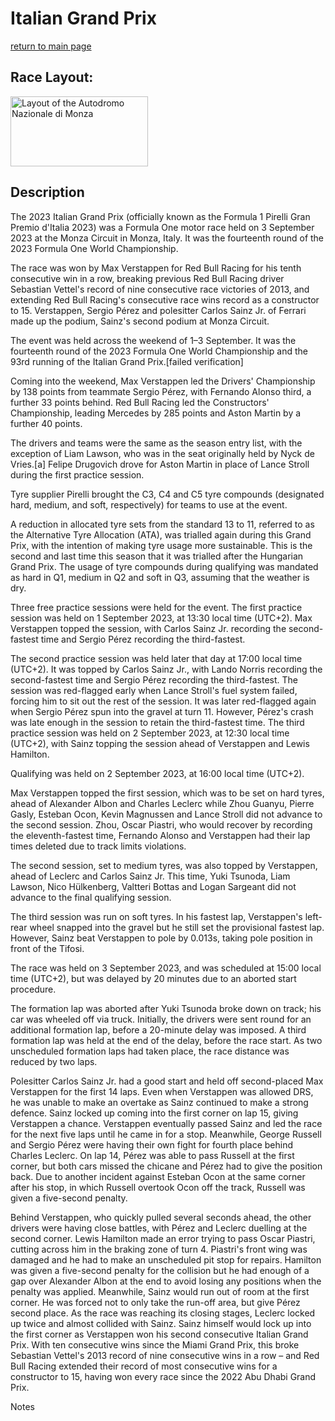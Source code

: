 # Italian Grand Prix

[return to main page](./index.md)

## Race Layout: 

 <img alt="Layout of the Autodromo Nazionale di Monza" class="mw-file-element" data-file-height="749" data-file-width="1467" decoding="async" height="112" src="//upload.wikimedia.org/wikipedia/commons/thumb/f/f8/Monza_track_map.svg/220px-Monza_track_map.svg.png" srcset="//upload.wikimedia.org/wikipedia/commons/thumb/f/f8/Monza_track_map.svg/330px-Monza_track_map.svg.png 1.5x, //upload.wikimedia.org/wikipedia/commons/thumb/f/f8/Monza_track_map.svg/440px-Monza_track_map.svg.png 2x" width="220"/>

## Description

 

The 2023 Italian Grand Prix (officially known as the Formula 1 Pirelli Gran Premio d'Italia 2023) was a Formula One motor race held on 3 September 2023 at the Monza Circuit in Monza, Italy. It was the fourteenth round of the 2023 Formula One World Championship. 

The race was won by Max Verstappen for Red Bull Racing for his tenth consecutive win in a row, breaking previous Red Bull Racing driver Sebastian Vettel's record of nine consecutive race victories of 2013, and extending Red Bull Racing's consecutive race wins record as a constructor to 15. Verstappen, Sergio Pérez and polesitter Carlos Sainz Jr. of Ferrari made up the podium, Sainz's second podium at Monza Circuit. 

The event was held across the weekend of 1–3 September. It was the fourteenth round of the 2023 Formula One World Championship and the 93rd running of the Italian Grand Prix.[failed verification] 

Coming into the weekend, Max Verstappen led the Drivers' Championship by 138 points from teammate Sergio Pérez, with Fernando Alonso third, a further 33 points behind. Red Bull Racing led the Constructors' Championship, leading Mercedes by 285 points and Aston Martin by a further 40 points. 

The drivers and teams were the same as the season entry list, with the exception of Liam Lawson, who was in the seat originally held by Nyck de Vries.[a] Felipe Drugovich drove for Aston Martin in place of Lance Stroll during the first practice session. 

Tyre supplier Pirelli brought the C3, C4 and C5 tyre compounds (designated hard, medium, and soft, respectively) for teams to use at the event. 

A reduction in allocated tyre sets from the standard 13 to 11, referred to as the Alternative Tyre Allocation (ATA), was trialled again during this Grand Prix, with the intention of making tyre usage more sustainable. This is the second and last time this season that it was trialled after the Hungarian Grand Prix. The usage of tyre compounds during qualifying was mandated as hard in Q1, medium in Q2 and soft in Q3, assuming that the weather is dry. 

Three free practice sessions were held for the event. The first practice session was held on 1 September 2023, at 13:30 local time (UTC+2). Max Verstappen topped the session, with Carlos Sainz Jr. recording the second-fastest time and Sergio Pérez recording the third-fastest. 

The second practice session was held later that day at 17:00 local time (UTC+2). It was topped by Carlos Sainz Jr., with Lando Norris recording the second-fastest time and Sergio Pérez recording the third-fastest. The session was red-flagged early when Lance Stroll's fuel system failed, forcing him to sit out the rest of the session. It was later red-flagged again when Sergio Pérez spun into the gravel at turn 11. However, Pérez's crash was late enough in the session to retain the third-fastest time. The third practice session was held on 2 September 2023, at 12:30 local time (UTC+2), with Sainz topping the session ahead of Verstappen and Lewis Hamilton. 

Qualifying was held on 2 September 2023, at 16:00 local time (UTC+2). 

Max Verstappen topped the first session, which was to be set on hard tyres, ahead of Alexander Albon and Charles Leclerc while Zhou Guanyu, Pierre Gasly, Esteban Ocon, Kevin Magnussen and Lance Stroll did not advance to the second session. Zhou, Oscar Piastri, who would recover by recording the eleventh-fastest time, Fernando Alonso and Verstappen had their lap times deleted due to track limits violations. 

The second session, set to medium tyres, was also topped by Verstappen, ahead of Leclerc and Carlos Sainz Jr. This time, Yuki Tsunoda, Liam Lawson, Nico Hülkenberg, Valtteri Bottas and Logan Sargeant did not advance to the final qualifying session. 

The third session was run on soft tyres.  In his fastest lap, Verstappen's left-rear wheel snapped into the gravel but he still set the provisional fastest lap. However, Sainz beat Verstappen to pole by 0.013s, taking pole position in front of the Tifosi. 

The race was held on 3 September 2023, and was scheduled at 15:00 local time (UTC+2), but was delayed by 20 minutes due to an aborted start procedure. 

The formation lap was aborted after Yuki Tsunoda broke down on track; his car was wheeled off via truck. Initially, the drivers were sent round for an additional formation lap, before a 20-minute delay was imposed. A third formation lap was held at the end of the delay, before the race start. As two unscheduled formation laps had taken place, the race distance was reduced by two laps. 

Polesitter Carlos Sainz Jr. had a good start and held off second-placed Max Verstappen for the first 14 laps. Even when Verstappen was allowed DRS, he was unable to make an overtake as Sainz continued to make a strong defence. Sainz locked up coming into the first corner on lap 15, giving Verstappen a chance. Verstappen eventually passed Sainz and led the race for the next five laps until he came in for a stop. Meanwhile, George Russell and Sergio Pérez were having their own fight for fourth place behind Charles Leclerc. On lap 14, Pérez was able to pass Russell at the first corner, but both cars missed the chicane and Pérez had to give the position back. Due to another incident against Esteban Ocon at the same corner after his stop, in which Russell overtook Ocon off the track, Russell was given a five-second penalty. 

Behind Verstappen, who quickly pulled several seconds ahead, the other drivers were having close battles, with Pérez and Leclerc duelling at the second corner. Lewis Hamilton made an error trying to pass Oscar Piastri, cutting across him in the braking zone of turn 4. Piastri's front wing was damaged and he had to make an unscheduled pit stop for repairs. Hamilton was given a five-second penalty for the collision but he had enough of a gap over Alexander Albon at the end to avoid losing any positions when the penalty was applied.  Meanwhile, Sainz would run out of room at the first corner. He was forced not to only take the run-off area, but give Pérez second place. As the race was reaching its closing stages, Leclerc locked up twice and almost collided with Sainz. Sainz himself would lock up into the first corner as Verstappen won his second consecutive Italian Grand Prix. With ten consecutive wins since the Miami Grand Prix, this broke Sebastian Vettel's 2013 record of nine consecutive wins in a row – and Red Bull Racing extended their record of most consecutive wins for a constructor to 15, having won every race since the 2022 Abu Dhabi Grand Prix. 

Notes 

 

